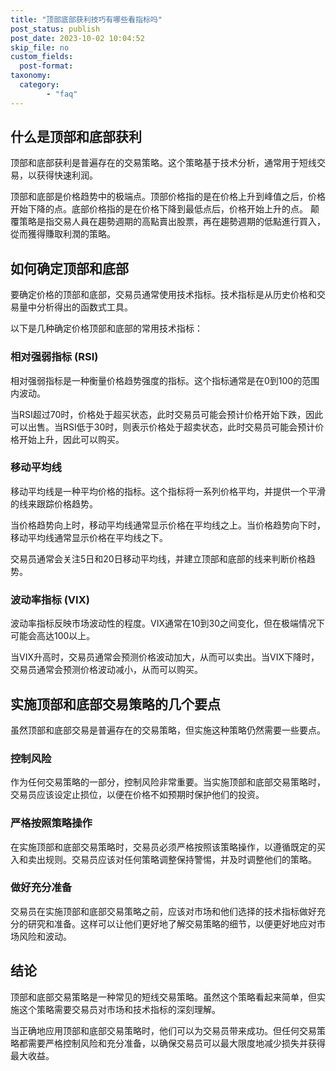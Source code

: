 ```yaml
---
title: "顶部底部获利技巧有哪些看指标吗"
post_status: publish
post_date: 2023-10-02 10:04:52
skip_file: no
custom_fields: 
  post-format: 
taxonomy:
  category:
        - "faq"
---
```


## 什么是顶部和底部获利

顶部和底部获利是普遍存在的交易策略。这个策略基于技术分析，通常用于短线交易，以获得快速利润。

顶部和底部是价格趋势中的极端点。顶部价格指的是在价格上升到峰值之后，价格开始下降的点。底部价格指的是在价格下降到最低点后，价格开始上升的点。 颠覆策略是指交易人員在趨勢週期的高點賣出股票，再在趨勢週期的低點進行買入，從而獲得賺取利潤的策略。

## 如何确定顶部和底部

要确定价格的顶部和底部，交易员通常使用技术指标。技术指标是从历史价格和交易量中分析得出的函数式工具。

以下是几种确定价格顶部和底部的常用技术指标：

### 相对强弱指标 (RSI)

相对强弱指标是一种衡量价格趋势强度的指标。这个指标通常是在0到100的范围内波动。

当RSI超过70时，价格处于超买状态，此时交易员可能会预计价格开始下跌，因此可以出售。当RSI低于30时，则表示价格处于超卖状态，此时交易员可能会预计价格开始上升，因此可以购买。

### 移动平均线

移动平均线是一种平均价格的指标。这个指标将一系列价格平均，并提供一个平滑的线来跟踪价格趋势。

当价格趋势向上时，移动平均线通常显示价格在平均线之上。当价格趋势向下时，移动平均线通常显示价格在平均线之下。

交易员通常会关注5日和20日移动平均线，并建立顶部和底部的线来判断价格趋势。

### 波动率指标 (VIX)

波动率指标反映市场波动性的程度。VIX通常在10到30之间变化，但在极端情况下可能会高达100以上。

当VIX升高时，交易员通常会预测价格波动加大，从而可以卖出。当VIX下降时，交易员通常会预测价格波动减小，从而可以购买。

## 实施顶部和底部交易策略的几个要点

虽然顶部和底部交易是普遍存在的交易策略，但实施这种策略仍然需要一些要点。

### 控制风险

作为任何交易策略的一部分，控制风险非常重要。当实施顶部和底部交易策略时，交易员应该设定止损位，以便在价格不如预期时保护他们的投资。

### 严格按照策略操作

在实施顶部和底部交易策略时，交易员必须严格按照该策略操作，以遵循既定的买入和卖出规则。交易员应该对任何策略调整保持警惕，并及时调整他们的策略。

### 做好充分准备

交易员在实施顶部和底部交易策略之前，应该对市场和他们选择的技术指标做好充分的研究和准备。这样可以让他们更好地了解交易策略的细节，以便更好地应对市场风险和波动。

## 结论

顶部和底部交易策略是一种常见的短线交易策略。虽然这个策略看起来简单，但实施这个策略需要交易员对市场和技术指标的深刻理解。

当正确地应用顶部和底部交易策略时，他们可以为交易员带来成功。但任何交易策略都需要严格控制风险和充分准备，以确保交易员可以最大限度地减少损失并获得最大收益。
